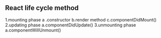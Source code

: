## React life cycle method
1.mounting phase
  a .constructor
  b.render method
  c.componentDidMount()
2.updating phase
   a.componentDidUpdate()
3.unmounting phase
  a.componentWillUnmount()